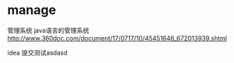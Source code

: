 # manage
管理系统
java语言的管理系统
http://www.360doc.com/document/17/0717/10/45451646_672013939.shtml

idea 提交测试asdasd